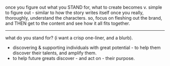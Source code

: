 once you figure out what you STAND for, what to create becomes v. simple to figure out - similar to how the story writes itself once you really, thoroughly, understand the characters. so, focus on fleshing out the brand, and THEN get to the content and see how it all fits together.

---

what do you stand for? (i want a crisp one-liner, and a blurb).
- discovering & supporting individuals with great potential - to help them discover their talents, and amplify them.
- to help future greats discover - and act on - their purpose.